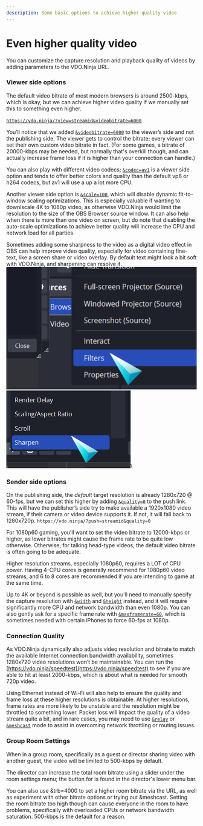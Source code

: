 ```yaml
---
description: Some basic options to achieve higher quality video
---
```


# Even higher quality video

You can customize the capture resolution and playback quality of videos by adding parameters to the VDO.Ninja URL.

### Viewer side options

The default video bitrate of most modern browsers is around 2500-kbps, which is okay, but we can achieve higher video quality if we manually set this to something even higher.

[`https://vdo.ninja/?view=streamid&videobitrate=6000`](https://vdo.ninja/?view=streamid\&videobitrate=6000)

You’ll notice that we added [`&videobitrate=6000`](../advanced-settings/video-bitrate-parameters/bitrate.md) to the viewer’s side and not the publishing side. The viewer gets to control the bitrate; every viewer can set their own custom video bitrate in fact. (For some games, a bitrate of 20000-kbps may be needed, but normally that's overkill though, and can actually increase frame loss if it is higher than your connection can handle.)

You can also play with different video codecs; [`&codec=av1`](../advanced-settings/view-parameters/codec.md#av1) is a viewer side option and tends to offer better colors and quality than the default vp8 or h264 codecs, but av1 will use a up a lot more CPU.

Another viewer side option is [`&scale=100`](../advanced-settings/view-parameters/scale.md), which will disable dynamic fit-to-window scaling optimizations. This is especially valuable if wanting to downlscale 4K to 1080p video, as otherwise VDO.Ninja would limit the resolution to the size of the OBS Browser source window. It can also help when there is more than one video on screen, but do note that disabling the auto-scale optimizations to achieve better quality will increase the CPU and network load for all parties.

Sometimes adding some sharpness to the video as a digital video effect in OBS can help improve video quality, especially for video containing fine-text, like a screen share or video overlay. By default text might look a bit soft with VDO.Ninja, and sharpening can resolve it.\
<img src="../.gitbook/assets/image (10) (7).png" alt="" data-size="original">![](<../.gitbook/assets/image (4) (1) (1) (1) (2).png>)\


### Sender side options

On the publishing side, the _default_ target resolution is already 1280x720 @ 60-fps, but we can set this higher by adding [`&quality=0`](../advanced-settings/video-parameters/and-quality.md) to the push link. This will have the publisher’s side try to make available a 1920x1080 video stream, if their camera or video device supports it. If not, it will fall back to 1280x720p. `https://vdo.ninja/?push=streamid&quality=0`

For 1080p60 gaming, you’ll want to set the video bitrate to 12000-kbps or higher, as lower bitrates might cause the frame rate to be quite low otherwise. Otherwise, for talking head-type videos, the default video bitrate is often going to be adequate.

Higher resolution streams, especially 1080p60, requires a LOT of CPU power. Having 4-CPU cores is generally recommend for 1080p60 video streams, and 6 to 8 cores are recommended if you are intending to game at the same time.

Up to 4K or beyond is possible as well, but you'll need to manually specify the capture resolution with [`&width`](../source-settings/and-width.md) and [`&height`](../source-settings/and-height.md) instead, and it will require significantly more CPU and network bandwidth than even 1080p. You can also gently ask for a specific frame rate with [`&maxframerate=60`](../source-settings/and-maxframerate.md), which is sometimes needed with certain iPhones to force 60-fps at 1080p.

### Connection Quality

As VDO.Ninja dynamically also adjusts video resolution and bitrate to match the available Internet connection bandwidth availability, sometimes 1280x720 video resolutions won’t be maintainable. You can run the [https://vdo.ninja/speedtest](https://vdo.ninja/speedtest) to see if you are able to hit at least 2000-kbps, which is about what is needed for smooth 720p video.

Using Ethernet instead of Wi-Fi will also help to ensure the quality and frame loss at these higher resolutions is obtainable. At higher resolutions, frame rates are more likely to be unstable and the resolution might be throttled to something lower. Packet loss will impact the quality of a video stream quite a bit, and in rare cases, you may need to use [`&relay`](../general-settings/and-relay.md) or [`&meshcast`](../newly-added-parameters/and-meshcast.md) mode to assist in overcoming network throttling or routing issues.

### Group Room Settings

When in a group room, specifically as a guest or director sharing video with another guest, the video will be limited to 500-kbps by default.

The director can increase the total room bitrate using a slider under the room settings menu; the button for is found in the director's lower menu bar.

You can also use \&trb=4000 to set a higher room bitrate via the URL, as well as experiment with other bitrate options or trying out \&meshcast. Setting the room bitrate too high though can cause everyone in the room to have problems, specifically with overloaded CPUs or network bandwidth saturation. 500-kbps is the default for a reason.
